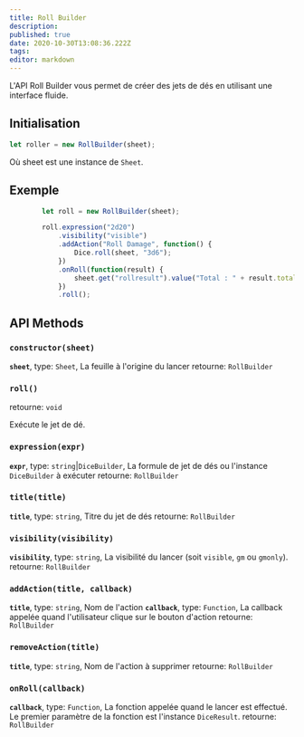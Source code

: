 ```yaml
---
title: Roll Builder
description: 
published: true
date: 2020-10-30T13:08:36.222Z
tags: 
editor: markdown
---
```


L'API Roll Builder vous permet de créer des jets de dés en utilisant une interface fluide.

## Initialisation

```javascript
let roller = new RollBuilder(sheet);
```

Où sheet est une instance de `Sheet`.

## Exemple

```javascript
        let roll = new RollBuilder(sheet);

        roll.expression("2d20")
            .visibility("visible")
            .addAction("Roll Damage", function() {
                Dice.roll(sheet, "3d6");
            })
            .onRoll(function(result) {
                sheet.get("rollresult").value("Total : " + result.total.toString());
            })
            .roll();
```

## API Methods

### `constructor(sheet)`
**`sheet`**, type: `Sheet`, La feuille à l'origine du lancer
retourne: `RollBuilder`

### `roll()`
retourne: `void`

Exécute le jet de dé.

### `expression(expr)`
**`expr`**, type: `string`|`DiceBuilder`, La formule de jet de dés ou l'instance `DiceBuilder` à exécuter
retourne: `RollBuilder`

### `title(title)`
**`title`**, type: `string`, Titre du jet de dés
retourne: `RollBuilder`

### `visibility(visibility)`
**`visibility`**, type: `string`, La visibilité du lancer (soit `visible`, `gm` ou `gmonly`).
retourne: `RollBuilder`

### `addAction(title, callback)`
**`title`**, type: `string`, Nom de l'action
**`callback`**, type: `Function`, La callback appelée quand l'utilisateur clique sur le bouton d'action
retourne: `RollBuilder`

### `removeAction(title)`
**`title`**, type: `string`, Nom de l'action à supprimer
retourne: `RollBuilder`

### `onRoll(callback)`
**`callback`**, type: `Function`, La fonction appelée quand le lancer est effectué. Le premier paramètre de la fonction est l'instance `DiceResult`.
retourne: `RollBuilder`